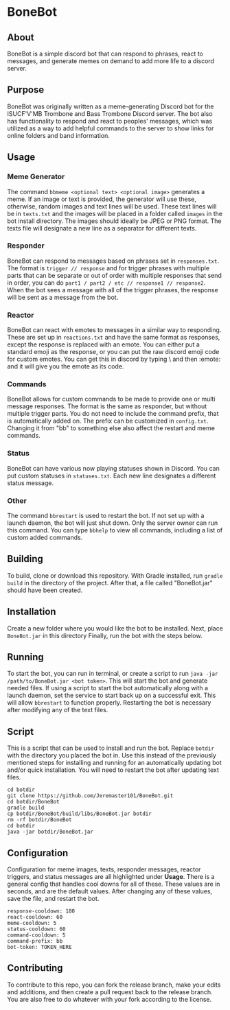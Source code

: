 # BoneBot

## About
BoneBot is a simple discord bot that can respond to phrases, react to messages, and generate memes on demand to add more life to a discord server.

## Purpose
BoneBot was originally written as a meme-generating Discord bot for the ISUCF'V'MB Trombone and Bass Trombone Discord server. The bot also has functionality to respond and react to peoples' messages, which was utilized as a way to add helpful commands to the server to show links for online folders and band information.

## Usage

### Meme Generator
The command `bbmeme <optional text> <optional image>` generates a meme. If an image or text is provided, the generator will use these, otherwise, random images and text lines will be used. These text lines will be in `texts.txt` and the images will be placed in a folder called `images` in the bot install directory. The images should ideally be JPEG or PNG format. The texts file will designate a new line as a separator for different texts.

### Responder
BoneBot can respond to messages based on phrases set in `responses.txt`. The format is `trigger // response` and for trigger phrases with multiple parts that can be separate or out of order with multiple responses that send in order, you can do `part1 / part2 / etc // response1 // response2`. When the bot sees a message with all of the trigger phrases, the response will be sent as a message from the bot.

### Reactor
BoneBot can react with emotes to messages in a similar way to responding. These are set up in `reactions.txt` and have the same format as responses, except the response is replaced with an emote. You can either put a standard emoji as the response, or you can put the raw discord emoji code for custom emotes. You can get this in discord by typing \ and then :emote: and it will give you the emote as its code.

### Commands
BoneBot allows for custom commands to be made to provide one or multi message responses. The format is the same as responder, but without multiple trigger parts. You do not need to include the command prefix, that is automatically added on. The prefix can be customized in `config.txt`. Changing it from "bb" to something else also affect the restart and meme commands.

### Status
BoneBot can have various now playing statuses shown in Discord. You can put custom statuses in `statuses.txt`. Each new line designates a different status message.

### Other
The command `bbrestart` is used to restart the bot. If not set up with a launch daemon, the bot will just shut down. Only the server owner can run this command. You can type `bbhelp` to view all commands, including a list of custom added commands.

## Building
To build, clone or download this repository. With Gradle installed, run `gradle build` in the directory of the project. After that, a file called "BoneBot.jar" should have been created.

## Installation
Create a new folder where you would like the bot to be installed. Next, place `BoneBot.jar` in this directory Finally, run the bot with the steps below.

## Running
To start the bot, you can run in terminal, or create a script to run `java -jar /path/to/BoneBot.jar <bot token>`. This will start the bot and generate needed files. If using a script to start the bot automatically along with a launch daemon, set the service to start back up on a successful exit. This will allow `bbrestart` to function properly. Restarting the bot is necessary after modifying any of the text files.

## Script
This is a script that can be used to install and run the bot. Replace `botdir` with the directory you placed the bot in. Use this instead of the previously mentioned steps for installing and running for an automatically updating bot and/or quick installation. You will need to restart the bot after updating text files.
```
cd botdir
git clone https://github.com/Jeremaster101/BoneBot.git
cd botdir/BoneBot
gradle build
cp botdir/BoneBot/build/libs/BoneBot.jar botdir
rm -rf botdir/BoneBot
cd botdir
java -jar botdir/BoneBot.jar
```

## Configuration
Configuration for meme images, texts, responder messages, reactor triggers, and status messages are all highlighted under **Usage**. There is a general config that handles cool downs for all of these. These values are in seconds, and are the default values. After changing any of these values, save the file, and restart the bot.
```
response-cooldown: 180
react-cooldown: 60
meme-cooldown: 5
status-cooldown: 60
command-cooldown: 5
command-prefix: bb
bot-token: TOKEN_HERE
```

## Contributing
To contribute to this repo, you can fork the release branch, make your edits and additions, and then create a pull request back to the release branch. You are also free to do whatever with your fork according to the license.